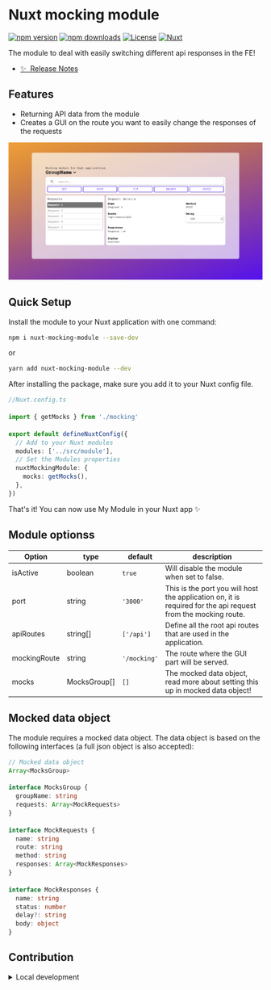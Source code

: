 # Nuxt mocking module

[![npm version][npm-version-src]][npm-version-href]
[![npm downloads][npm-downloads-src]][npm-downloads-href]
[![License][license-src]][license-href]
[![Nuxt][nuxt-src]][nuxt-href]

The module to deal with easily switching different api responses in the FE!

- [✨ &nbsp;Release Notes](/CHANGELOG.md)

## Features

- Returning API data from the module
- Creates a GUI on the route you want to easily change the responses of the requests

![Example of mocking route](/src/assets/img/Screenshot%202024-06-01%20at%2021.37.24.png?raw=true "Example of mocking route")


## Quick Setup

Install the module to your Nuxt application with one command:

```bash
npm i nuxt-mocking-module --save-dev
```
or
```bash
yarn add nuxt-mocking-module --dev
```

After installing the package, make sure you add it to your Nuxt config file.
```typescript
//Nuxt.config.ts

import { getMocks } from './mocking'

export default defineNuxtConfig({
  // Add to your Nuxt modules
  modules: ['../src/module'],
  // Set the Modules properties
  nuxtMockingModule: {
    mocks: getMocks(),
  },
})

```

That's it! You can now use My Module in your Nuxt app ✨

## Module optionss
| Option        | type      | default       | description                                                       |
| ------------- |---------------- | ------------  | ----------------------------------------------------------------- |
| isActive      | boolean         | `true`        | Will disable the module when set to false.                        |
| port          | string          | `'3000'`      | This is the port you will host the application on, it is required for the  api request from the mocking route. | 
| apiRoutes     | string[]        | `['/api']`    | Define all the root api routes that are used in the application.  |
| mockingRoute  | string          | `'/mocking'`  | The route where the GUI part will be served.                      |
| mocks         | MocksGroup[]   | `[]`          | The mocked data object, read more about setting this up in mocked data object!                                                                                                         |

## Mocked data object
The module requires a mocked data object. The data object is based on the following interfaces (a full json object is also accepted):
```typescript
// Mocked data object
Array<MocksGroup>

interface MocksGroup {
  groupName: string
  requests: Array<MockRequests>
}

interface MockRequests {
  name: string
  route: string
  method: string
  responses: Array<MockResponses>
}

interface MockResponses {
  name: string
  status: number
  delay?: string
  body: object
}
```


## Contribution

<details>
  <summary>Local development</summary>
  
  ```bash
  # Install dependencies
  npm install
  
  # Generate type stubs
  npm run dev:prepare
  
  # Develop with the playground
  npm run dev
  
  # Build the playground
  npm run dev:build
  
  # Run ESLint
  npm run lint
  
  # Run Vitest
  npm run test
  npm run test:watch
  
  # Release new version
  npm run release
  ```

</details>


<!-- Badges -->
[npm-version-src]: https://img.shields.io/npm/v/nuxt-mocking-module/latest.svg?style=flat&colorA=020420&colorB=00DC82
[npm-version-href]: https://www.npmjs.com/package/nuxt-mocking-module

[npm-downloads-src]: https://img.shields.io/npm/dm/nuxt-mocking-module.svg?style=flat&colorA=020420&colorB=00DC82
[npm-downloads-href]: https://www.npmjs.com/package/nuxt-mocking-module

[license-src]: https://img.shields.io/npm/l/nuxt-mocking-module.svg?style=flat&colorA=020420&colorB=00DC82
[license-href]: https://npmjs.com/package/nuxt-mocking-module

[nuxt-src]: https://img.shields.io/badge/Nuxt-020420?logo=nuxt.js
[nuxt-href]: https://nuxt.com

